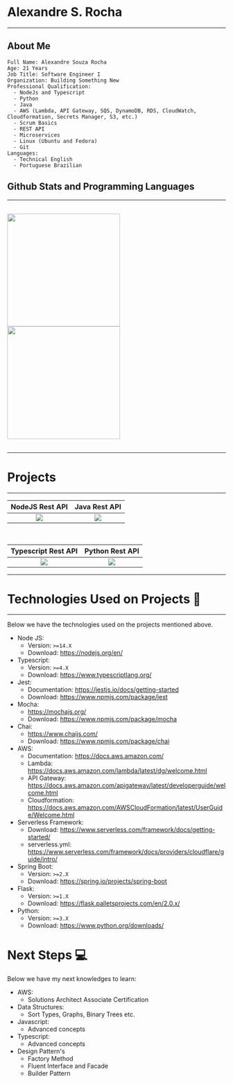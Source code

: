 # Alexandre S. Rocha
***
## <b>About Me</b>
```text
Full Name: Alexandre Souza Rocha
Age: 21 Years
Job Title: Software Engineer I
Organization: Building Something New
Professional Qualification:
  - NodeJs and Typescript
  - Python
  - Java
  - AWS (Lambda, API Gateway, SQS, DynamoDB, RDS, CloudWatch, Cloudformation, Secrets Manager, S3, etc.)
  - Scrum Basics
  - REST API
  - Microservices
  - Linux (Ubuntu and Fedora)
  - Git
Languages:
  - Technical English
  - Portuguese Brazilian
```
## <b>Github Stats and Programming Languages</b>
***
<br/>
<div> 
  <img height="260em" src="https://github-readme-stats.vercel.app/api?username=AlexandreSouzaRocha&show_icons=true&theme=dracula&include_all_commits=false&count_private=true&custom_title=Github Stats" />
  <img height="260em" src="https://github-readme-stats.vercel.app/api/top-langs/?username=AlexandreSouzaRocha&lang_count=10&layout=compact&theme=dracula" />
</div>
<br/>

***

# <b>Projects</b>
***

NodeJS Rest API            |  Java Rest API
:-------------------------:|:-------------------------:
![](https://github-readme-stats.vercel.app/api/pin/?username=AlexandreSouzaRocha&repo=nodejs-rest-api&theme=dracula&show_owner=true)|![](https://github-readme-stats.vercel.app/api/pin/?username=AlexandreSouzaRocha&repo=java-rest-api&theme=dracula&show_owner=true)|

<br/>

Typescript Rest API        |  Python Rest API
:-------------------------:|:-------------------------:
![](https://github-readme-stats.vercel.app/api/pin/?username=AlexandreSouzaRocha&repo=typescript-rest-api&theme=dracula&show_owner=true)|![](https://github-readme-stats.vercel.app/api/pin/?username=AlexandreSouzaRocha&repo=python-rest-api&theme=dracula&show_owner=true)|

*** 

# <b>Technologies Used on Projects</b> :rocket:
***
Below we have the technologies used on the projects mentioned above.

<!--ts-->

-   Node JS:
    -   Version: `>=14.X`
    -   Download: https://nodejs.org/en/
-   Typescript:
    -   Version: `>=4.X`
    -   Download: https://www.typescriptlang.org/
-   Jest:
    -   Documentation: https://jestjs.io/docs/getting-started
    -   Download: https://www.npmjs.com/package/jest
-   Mocha:
    -   https://mochajs.org/
    -   Download: https://www.npmjs.com/package/mocha
-   Chai:
    -   https://www.chaijs.com/
    -   Download: https://www.npmjs.com/package/chai
-   AWS:
    -  Documentation: https://docs.aws.amazon.com/
    - Lambda: https://docs.aws.amazon.com/lambda/latest/dg/welcome.html
    - API Gateway: https://docs.aws.amazon.com/apigateway/latest/developerguide/welcome.html
    - Cloudformation: https://docs.aws.amazon.com/AWSCloudFormation/latest/UserGuide/Welcome.html
-   Serverless Framework:
    - Download: https://www.serverless.com/framework/docs/getting-started/
    - serverless.yml: https://www.serverless.com/framework/docs/providers/cloudflare/guide/intro/
-   Spring Boot:
    - Version: `>=2.X`
    - Download: https://spring.io/projects/spring-boot
- Flask:
    - Version: `>=1.X`
    - Download: https://flask.palletsprojects.com/en/2.0.x/
- Python:
    - Version: `>=3.X`
    - Download: https://www.python.org/downloads/
<!--te-->

# <b>Next Steps</b> :computer:
Below we have my next knowledges to learn:
- AWS:
    - Solutions Architect Associate Certification 
- Data Structures:
    - Sort Types, Graphs, Binary Trees etc.
- Javascript:
    - Advanced concepts
- Typescript:
    - Advanced concepts
- Design Pattern's
    - Factory Method
    - Fluent Interface and Facade
    - Builder Pattern


<!--te-->